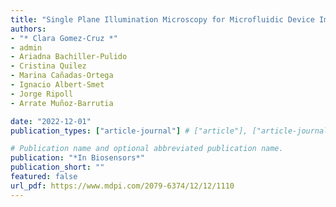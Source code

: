 ```yaml
---
title: "Single Plane Illumination Microscopy for Microfluidic Device Imaging"
authors:
- "* Clara Gomez-Cruz *"
- admin
- Ariadna Bachiller-Pulido
- Cristina Quilez
- Marina Cañadas-Ortega
- Ignacio Albert-Smet
- Jorge Ripoll
- Arrate Muñoz-Barrutia

date: "2022-12-01"
publication_types: ["article-journal"] # ["article"], ["article-journal"] or ['paper-conference']

# Publication name and optional abbreviated publication name.
publication: "*In Biosensors*"
publication_short: ""
featured: false
url_pdf: https://www.mdpi.com/2079-6374/12/12/1110
---
```

